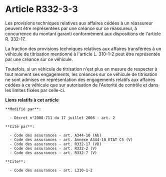 # Article R332-3-3

Les provisions techniques relatives aux affaires cédées à un réassureur peuvent être représentées par une créance sur ce
réassureur, à concurrence du montant garanti conformément aux dispositions de l'article R. 332-17. 

La fraction des provisions techniques relatives aux affaires transférées à un véhicule de titrisation mentionné à l'article
L. 310-1-2 peut être représentée par une créance sur ce véhicule. 

Toutefois, si un véhicule de titrisation n'est plus en mesure de respecter à tout moment ses engagements, les créances sur ce
véhicule de titrisation ne sont admises en représentation des engagements relatifs aux affaires cédées à ce véhicule que sur
autorisation de l'Autorité de contrôle et dans les limites fixées par celle-ci.

**Liens relatifs à cet article**

	**Modifié par**:

	  - Décret n°2008-711 du 17 juillet 2008 - art. 2

	**Cité par**:

	  - Code des assurances - art. A344-10 (Ab)
	  - Code des assurances - art. Annexe A344-10 ETAT C5 (V)
	  - Code des assurances - art. R332-17 (VD)
	  - Code des assurances - art. R332-2 (V)
	  - Code des assurances - art. R332-7 (V)

	**Cite**:

	  - Code des assurances - art. L310-1-2
